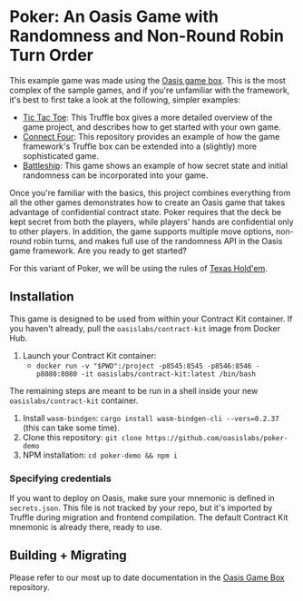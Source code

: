 # Poker: An Oasis Game with Randomness and Non-Round Robin Turn Order
This example game was made using the [Oasis game box](https://github.com/oasislabs/game-box). This is the most complex of the sample games, and if you're unfamiliar with the framework, it's best to first take a look at the following, simpler examples:
* [Tic Tac Toe](https://github.com/oasislabs/game-box): This Truffle box gives a more detailed overview of the game project, and describes how to get started with your own game.
* [Connect Four](https://github.com/oasislabs/connect-four-demo): This repository provides an example of how the game framework's Truffle box can be extended into a (slightly) more sophisticated game.
* [Battleship](https://github.com/oasislabs/battleship-demo): This game shows an example of how secret state and initial randomness can be incorporated into your game.

Once you're familiar with the basics, this project combines everything from all the other games demonstrates how to create an Oasis game that takes advantage of confidential contract state. Poker requires that the deck be kept secret from both the players, while players' hands are confidential only to other players. In addition, the game supports multiple move options, non-round robin turns, and makes full use of the randomness API in the Oasis game framework. Are you ready to get started?

For this variant of Poker, we will be using the rules of [Texas Hold'em](https://en.wikipedia.org/wiki/Texas_hold_%27em).

## Installation
This game is designed to be used from within your Contract Kit container. If you haven't already, pull the `oasislabs/contract-kit` image from Docker Hub.

1. Launch your Contract Kit container: 
   * `docker run -v "$PWD":/project -p8545:8545 -p8546:8546 -p8080:8080 -it oasislabs/contract-kit:latest /bin/bash`
   
The remaining steps are meant to be run in a shell inside your new `oasislabs/contract-kit` container.
1. Install `wasm-bindgen`: `cargo install wasm-bindgen-cli --vers=0.2.37` (this can take some time).
2. Clone this repository: `git clone https://github.com/oasislabs/poker-demo`
3. NPM installation: `cd poker-demo && npm i`

### Specifying credentials
If you want to deploy on Oasis, make sure your mnemonic is defined in `secrets.json`. This file is not tracked by your repo, but it's imported by Truffle during migration and frontend compilation. The default Contract Kit mnemonic is already there, ready to use.

## Building + Migrating

Please refer to our most up to date documentation in the [Oasis Game Box](https://github.com/oasislabs/game-box#building--migrating) repository. 
